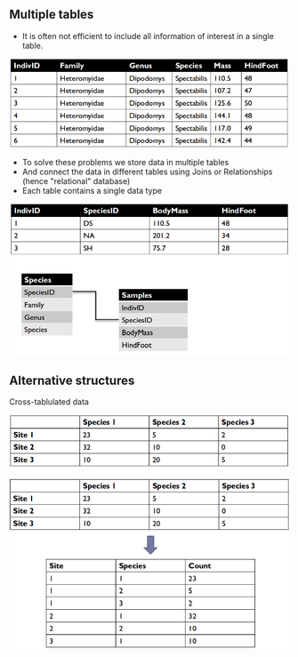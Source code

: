 ## Multiple tables

* It is often not efficient to include all information of interest in a single
table.

![Table with redundant information](databases_redundant_table.png)

* To solve these problems we store data in multiple tables
* And connect the data in different tables using Joins or Relationships (hence
  "relational" database)
* Each table contains a single data type

![Restructuring a redundant table into two](databases_redundant_table_restructure.png)

## Alternative structures

Cross-tablulated data

![Cross-tabulated data table](databases_crosstab_table.png)

![Cross-tab table restructure](databases_crosstab_restructured.png)

